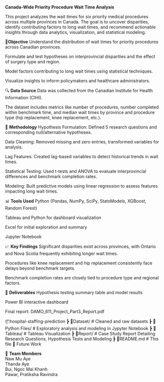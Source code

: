 **Canada-Wide Priority Procedure Wait Time Analysis**

This project analyzes the wait times for six priority medical procedures across multiple provinces in Canada. The goal is to uncover disparities, identify contributing factors to long wait times, and recommend actionable insights through data analytics, visualization, and statistical modeling.

📌**Objective**
Understand the distribution of wait times for priority procedures across Canadian provinces.

Formulate and test hypotheses on interprovincial disparities and the effect of surgery type and region.

Model factors contributing to long wait times using statistical techniques.

Visualize insights to inform policymakers and healthcare administrators.

🔍 **Data Source**
Data was collected from the Canadian Institute for Health Information (CIHI).

The dataset includes metrics like number of procedures, number completed within benchmark time, and median wait times by province and procedure type (hip replacement, knee replacement, etc.).

🧪 **Methodology**
Hypothesis Formulation: Defined 5 research questions and corresponding null/alternative hypotheses.

Data Cleaning: Removed missing and zero entries, transformed variables for analysis.

Lag Features: Created lag-based variables to detect historical trends in wait times.

Statistical Testing: Used t-tests and ANOVA to evaluate interprovincial differences and benchmark completion rates.

Modeling: Built predictive models using linear regression to assess features impacting long wait times.

📊 **Tools Used**
Python (Pandas, NumPy, SciPy, StatsModels, XGBoost, Random Forest)

Tableau and Python for dashboard visualization

Excel for initial exploration and summary

Jupyter Notebook

📈 **Key Findings**
Significant disparities exist across provinces, with Ontario and Nova Scotia frequently exhibiting longer wait times.

Procedures like knee replacement and hip replacement consistently face delays beyond benchmark targets.

Benchmark completion rates are closely tied to procedure type and regional factors.

📌 **Deliverables**
Hypothesis testing summary table and model results

Power BI interactive dashboard

Final report: DAMO_611_Project_Part3_Report.pdf

📦hospital-staffing-prediction
 ┣ 📂Dataset/                  # Cleaned and raw datasets
 ┣ 📂Python Files/             # Exploratory analysis and modeling in Jypyter Notebook
 ┣ 📂Tableau/                  # Tableau Visualization
 ┣ 📂Report/                   # Case Study Report Detailing Research Questions, Hypothesis Tests and Modeling
 ┣ 📜README.md                 # This file
🎯 Future Work


👥 **Team Members**
<br>Naw Mu Aye
<br>Thanda Aye
<br>Bui, Ngoc Mai Khanh
<br>Pawar, Pratiksha Ravindra
